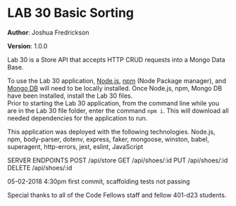 # LAB 30 Basic Sorting

**Author**: Joshua Fredrickson

**Version**: 1.0.0 

Lab 30 is a Store API that accepts HTTP CRUD requests into a Mongo Data Base.


To use the Lab 30 application, [Node.js](https://nodejs.org/en/), [npm](https://www.npmjs.com/) 
(Node Package manager), and [Mongo DB](https://docs.mongodb.com/manual/installation/)  will need
 to be locally installed.  Once Node.js, npm, Mongo DB have been installed, install the Lab 30 
 files.  
 Prior to starting the Lab 30 application, from the command line while you are in the Lab 30 file 
 folder, enter the command `npm i`.  This will download all needed dependencies for the 
 application to run.   


This application was deployed with the following technologies.
Node.js, npm, body-parser, dotenv, express, faker, mongoose, winston, babel, superagent, 
http-errors, jest, eslint, JavaScript
    
SERVER ENDPOINTS 
POST /api/store
GET /api/shoes/:id
PUT /api/shoes/:id
DELETE /api/shoes/:id


05-02-2018  4:30pm  first commit, scaffolding tests not passing


Special thanks to all of the Code Fellows staff and fellow 401-d23 students.
